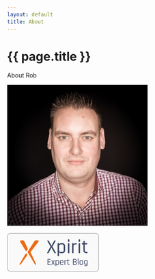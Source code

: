 ```yaml
---
layout: default
title: About
---
```

<h1>{{ page.title }}</h1>

About Rob  

![Rob](/images/rob.jpg)

![Xpirit Expert Blog](/images/xpirit%20export%20blog.png)